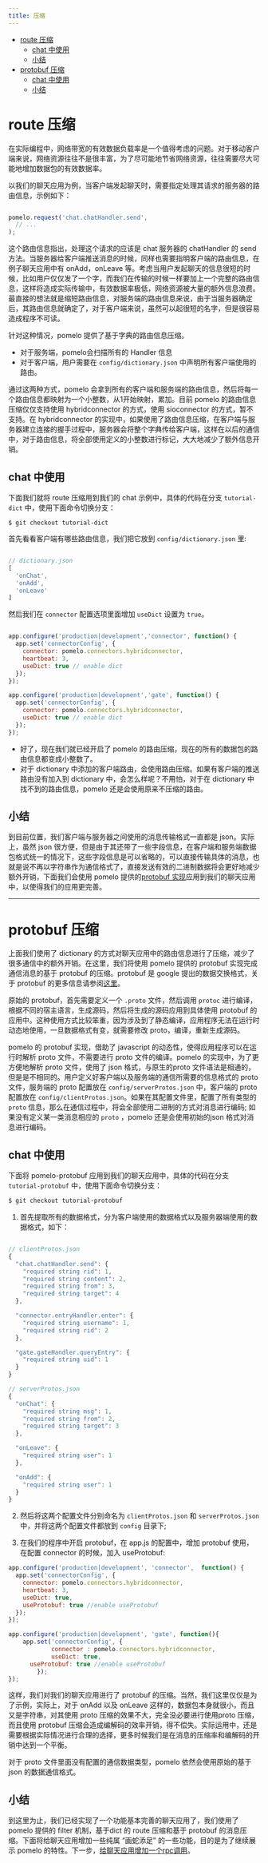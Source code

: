 ```yaml
---
title: 压缩
---
```


<!-- TOC -->

- [route 压缩](#route-压缩)
    - [chat 中使用](#chat-中使用)
    - [小结](#小结)
- [protobuf 压缩](#protobuf-压缩)
    - [chat 中使用](#chat-中使用-1)
    - [小结](#小结-1)

<!-- /TOC -->

# route 压缩

在实际编程中，网络带宽的有效数据负载率是一个值得考虑的问题。对于移动客户端来说，网络资源往往不是很丰富，为了尽可能地节省网络资源，往往需要尽大可能地增加数据包的有效数据率。

以我们的聊天应用为例，当客户端发起聊天时，需要指定处理其请求的服务器的路由信息，示例如下：

```js

pomelo.request('chat.chatHandler.send', 
  // ...
);

```

这个路由信息指出，处理这个请求的应该是 chat 服务器的 chatHandler 的 send 方法。当服务器给客户端推送消息的时候，同样也需要指明客户端的路由信息，在例子聊天应用中有 onAdd，onLeave 等。考虑当用户发起聊天的信息很短的时候，比如用户仅仅发了一个字，而我们在传输的时候一样要加上一个完整的路由信息，这样将造成实际传输中，有效数据率极低，网络资源被大量的额外信息浪费。最直接的想法就是缩短路由信息，对服务端的路由信息来说，由于当服务器确定后，其路由信息就确定了，对于客户端来说，虽然可以起很短的名字，但是很容易造成程序不可读。

针对这种情况，pomelo 提供了基于字典的路由信息压缩。

- 对于服务端，pomelo会扫描所有的 Handler 信息
- 对于客户端，用户需要在 `config/dictionary.json` 中声明所有客户端使用的路由。

通过这两种方式，pomelo 会拿到所有的客户端和服务端的路由信息，然后将每一个路由信息都映射为一个小整数，从1开始映射，累加。目前 pomelo 的路由信息压缩仅仅支持使用 hybridconnector 的方式，使用 sioconnector 的方式，暂不支持。在 hybridconnector 的实现中，如果使用了路由信息压缩，在客户端与服务器建立连接的握手过程中，服务器会将整个字典传给客户端，这样在以后的通信中，对于路由信息，将全部使用定义的小整数进行标记，大大地减少了额外信息开销。

## chat 中使用

下面我们就将 route 压缩用到我们的 chat 示例中，具体的代码在分支 `tutorial-dict` 中，使用下面命令切换分支：

```
$ git checkout tutorial-dict
```

首先看看客户端有哪些路由信息，我们把它放到 `config/dictionary.json` 里:

```js

// dictionary.json
[
  'onChat',
  'onAdd',
  'onLeave'
]

```

然后我们在 `connector` 配置选项里面增加 `useDict` 设置为 `true`。

```js

app.configure('production|development','connector', function() {
  app.set('connectorConfig', {
    connector: pomelo.connectors.hybridconnector,
    heartbeat: 3,
    useDict: true // enable dict
  });
});

app.configure('production|development','gate', function() {
  app.set('connectorConfig', {
    connector: pomelo.connectors.hybridconnector,
    useDict: true // enable dict
  });
});

```

- 好了，现在我们就已经开启了 pomelo 的路由压缩，现在的所有的数据包的路由信息都变成小整数了。
- 对于 dictionary 中添加的客户端路由，会使用路由压缩。如果有客户端的推送路由没有加入到 dictionary 中，会怎么样呢？不用怕，对于在 dictionary 中找不到的路由信息，pomelo 还是会使用原来不压缩的路由。

## 小结

到目前位置，我们客户端与服务器之间使用的消息传输格式一直都是 json。实际上，虽然 json 很方便，但是由于其还带了一些字段信息，在客户端和服务端数据包格式统一的情况下，这些字段信息是可以省略的，可以直接传输具体的消息，也就是说不再以字符串作为通信格式了，直接发送有效的二进制数据将会更好地减少额外开销，下面我们会使用 pomelo 提供的[protobuf 实现](Protobuf压缩 "Protobuf压缩")应用到我们的聊天应用中，以使得我们的应用更完善。

----

# protobuf 压缩

上面我们使用了 dictionary 的方式对聊天应用中的路由信息进行了压缩，减少了很多通信中的额外开销。在这里，我们将使用 pomelo 提供的 protobuf 实现完成通信消息的基于 protobuf 的压缩。protobuf 是 google 提出的数据交换格式，关于 protobuf 的更多信息请参阅[这里](https://github.com/google/protobuf)。

原始的 protobuf，首先需要定义一个 `.proto` 文件，然后调用 `protoc` 进行编译，根据不同的宿主语言，生成源码，然后将生成的源码应用到具体使用 protobuf 的应用中。这种使用方式比较笨重，因为涉及到了静态编译，应用程序无法在运行时动态地使用，一旦数据格式有变，就需要修改 proto，编译，重新生成源码。

pomelo 的 protobuf 实现，借助了 javascript 的动态性，使得应用程序可以在运行时解析 proto 文件，不需要进行 proto 文件的编译。pomelo 的实现中，为了更方便地解析 proto 文件，使用了 json 格式，与原生的proto 文件语法是相通的，但是是不相同的。用户定义好客户端以及服务端的通信所需要的信息格式的 proto 文件，服务端的 proto 配置放在 `config/serverProtos.json` 中，客户端的 proto 配置放在 `config/clientProtos.json`。如果在其配置文件里，配置了所有类型的 `proto` 信息，那么在通信过程中，将会全部使用二进制的方式对消息进行编码; 如果没有定义某一类消息相应的 `proto` ，pomelo 还是会使用初始的json 格式对消息进行编码。

## chat 中使用

下面将 pomelo-protobuf 应用到我们的聊天应用中，具体的代码在分支 `tutorial-protobuf` 中，使用下面命令切换分支：

```bash
$ git checkout tutorial-protobuf
```

1.  首先提取所有的数据格式，分为客户端使用的数据格式以及服务器端使用的数据格式，如下：

```js

// clientProtos.json
{
  "chat.chatHandler.send": {
    "required string rid": 1,
    "required string content": 2,
    "required string from": 3,
    "required string target": 4
  },

  "connector.entryHandler.enter": {
    "required string username": 1,
    "required string rid": 2
  },

  "gate.gateHandler.queryEntry": {
    "required string uid": 1
  }
}

// serverProtos.json
{
  "onChat": {
    "required string msg": 1,
    "required string from": 2,
    "required string target": 3
  },

  "onLeave": {
    "required string user": 1
  },

  "onAdd": {
    "required string user": 1
  }
}

```

2.  然后将这两个配置文件分别命名为 `clientProtos.json` 和 `serverProtos.json` 中，并将这两个配置文件都放到 `config` 目录下;

3.  在我们的程序中开启 protobuf，在 app.js 的配置中，增加 protobuf 使用，在配置 connector 的时候，加入 useProtobuf:


```js
app.configure('production|development', 'connector',  function() {
  app.set('connectorConfig', {
    connector: pomelo.connectors.hybridconnector,
    heartbeat: 3,
    useDict: true,
    useProtobuf: true //enable useProtobuf
  });
});

app.configure('production|development', 'gate', function(){
	app.set('connectorConfig', {
			connector : pomelo.connectors.hybridconnector,
			useDict: true,
      useProtobuf: true //enable useProtobuf
		});
});

```

这样，我们对我们的聊天应用进行了 protobuf 的压缩。当然，我们这里仅仅是为了示例，实际上，对于 onAdd 以及 onLeave 这样的，数据包本身就很小，而且又是字符串，对其使用 proto 压缩的效果不大，完全没必要进行使用proto 压缩，而且使用 protobuf 压缩会造成编解码的效率开销，得不偿失。实际运用中，还是需要根据实际情况进行合理的选择，更多时候我们是在消息的压缩率和编解码的开销中达到一个平衡。

对于 proto 文件里面没有配置的通信数据类型，pomelo 依然会使用原始的基于 json 的数据通信格式。

## 小结

到这里为止，我们已经实现了一个功能基本完善的聊天应用了，我们使用了 pomelo 提供的 filter 机制，基于dict 的 route 压缩和基于 protobuf 的消息压缩。下面将给聊天应用增加一些纯属 “画蛇添足” 的一些功能，目的是为了继续展示 pomelo 的特性。下一步，[给聊天应用增加一个rpc调用](增加rpc调用 "rpc调用")。